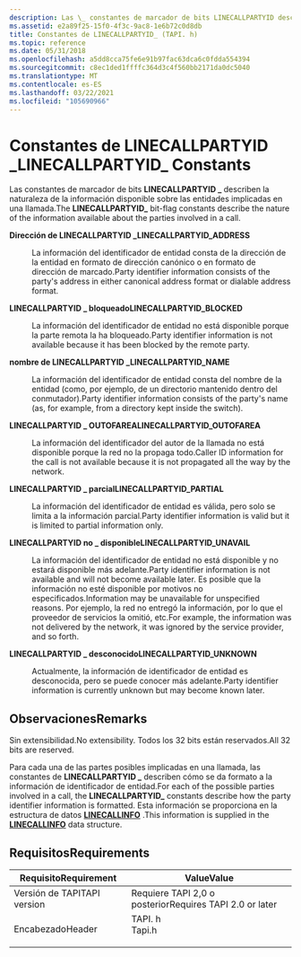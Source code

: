 ```yaml
---
description: Las \_ constantes de marcador de bits LINECALLPARTYID describen la naturaleza de la información disponible sobre las entidades implicadas en una llamada.
ms.assetid: e2a89f25-15f0-4f3c-9ac8-1e6b72c0d8db
title: Constantes de LINECALLPARTYID_ (TAPI. h)
ms.topic: reference
ms.date: 05/31/2018
ms.openlocfilehash: a5dd8cca75fe6e91b97fac63dca6c0fdda554394
ms.sourcegitcommit: c8ec1ded1ffffc364d3c4f560bb2171da0dc5040
ms.translationtype: MT
ms.contentlocale: es-ES
ms.lasthandoff: 03/22/2021
ms.locfileid: "105690966"
---
```

# <a name="linecallpartyid_-constants"></a><span data-ttu-id="f3a42-103">Constantes de LINECALLPARTYID \_</span><span class="sxs-lookup"><span data-stu-id="f3a42-103">LINECALLPARTYID\_ Constants</span></span>

<span data-ttu-id="f3a42-104">Las constantes de marcador de bits **LINECALLPARTYID \_** describen la naturaleza de la información disponible sobre las entidades implicadas en una llamada.</span><span class="sxs-lookup"><span data-stu-id="f3a42-104">The **LINECALLPARTYID\_** bit-flag constants describe the nature of the information available about the parties involved in a call.</span></span>

<dl> <dt>

<span data-ttu-id="f3a42-105"><span id="LINECALLPARTYID_ADDRESS"></span><span id="linecallpartyid_address"></span>**Dirección de LINECALLPARTYID \_**</span><span class="sxs-lookup"><span data-stu-id="f3a42-105"><span id="LINECALLPARTYID_ADDRESS"></span><span id="linecallpartyid_address"></span>**LINECALLPARTYID\_ADDRESS**</span></span>
</dt> <dd> <dl> <dt>



<span data-ttu-id="f3a42-106">La información del identificador de entidad consta de la dirección de la entidad en formato de dirección canónico o en formato de dirección de marcado.</span><span class="sxs-lookup"><span data-stu-id="f3a42-106">Party identifier information consists of the party's address in either canonical address format or dialable address format.</span></span>


</dt> </dl> </dd> <dt>

<span data-ttu-id="f3a42-107"><span id="LINECALLPARTYID_BLOCKED"></span><span id="linecallpartyid_blocked"></span>**LINECALLPARTYID \_ bloqueado**</span><span class="sxs-lookup"><span data-stu-id="f3a42-107"><span id="LINECALLPARTYID_BLOCKED"></span><span id="linecallpartyid_blocked"></span>**LINECALLPARTYID\_BLOCKED**</span></span>
</dt> <dd> <dl> <dt>



<span data-ttu-id="f3a42-108">La información del identificador de entidad no está disponible porque la parte remota la ha bloqueado.</span><span class="sxs-lookup"><span data-stu-id="f3a42-108">Party identifier information is not available because it has been blocked by the remote party.</span></span>


</dt> </dl> </dd> <dt>

<span data-ttu-id="f3a42-109"><span id="LINECALLPARTYID_NAME"></span><span id="linecallpartyid_name"></span>**nombre de LINECALLPARTYID \_**</span><span class="sxs-lookup"><span data-stu-id="f3a42-109"><span id="LINECALLPARTYID_NAME"></span><span id="linecallpartyid_name"></span>**LINECALLPARTYID\_NAME**</span></span>
</dt> <dd> <dl> <dt>



<span data-ttu-id="f3a42-110">La información del identificador de entidad consta del nombre de la entidad (como, por ejemplo, de un directorio mantenido dentro del conmutador).</span><span class="sxs-lookup"><span data-stu-id="f3a42-110">Party identifier information consists of the party's name (as, for example, from a directory kept inside the switch).</span></span>


</dt> </dl> </dd> <dt>

<span data-ttu-id="f3a42-111"><span id="LINECALLPARTYID_OUTOFAREA"></span><span id="linecallpartyid_outofarea"></span>**LINECALLPARTYID \_ OUTOFAREA**</span><span class="sxs-lookup"><span data-stu-id="f3a42-111"><span id="LINECALLPARTYID_OUTOFAREA"></span><span id="linecallpartyid_outofarea"></span>**LINECALLPARTYID\_OUTOFAREA**</span></span>
</dt> <dd> <dl> <dt>



<span data-ttu-id="f3a42-112">La información del identificador del autor de la llamada no está disponible porque la red no la propaga todo.</span><span class="sxs-lookup"><span data-stu-id="f3a42-112">Caller ID information for the call is not available because it is not propagated all the way by the network.</span></span>


</dt> </dl> </dd> <dt>

<span data-ttu-id="f3a42-113"><span id="LINECALLPARTYID_PARTIAL"></span><span id="linecallpartyid_partial"></span>**LINECALLPARTYID \_ parcial**</span><span class="sxs-lookup"><span data-stu-id="f3a42-113"><span id="LINECALLPARTYID_PARTIAL"></span><span id="linecallpartyid_partial"></span>**LINECALLPARTYID\_PARTIAL**</span></span>
</dt> <dd> <dl> <dt>



<span data-ttu-id="f3a42-114">La información del identificador de entidad es válida, pero solo se limita a la información parcial.</span><span class="sxs-lookup"><span data-stu-id="f3a42-114">Party identifier information is valid but it is limited to partial information only.</span></span>


</dt> </dl> </dd> <dt>

<span data-ttu-id="f3a42-115"><span id="LINECALLPARTYID_UNAVAIL"></span><span id="linecallpartyid_unavail"></span>**LINECALLPARTYID no \_ disponible**</span><span class="sxs-lookup"><span data-stu-id="f3a42-115"><span id="LINECALLPARTYID_UNAVAIL"></span><span id="linecallpartyid_unavail"></span>**LINECALLPARTYID\_UNAVAIL**</span></span>
</dt> <dd> <dl> <dt>



<span data-ttu-id="f3a42-116">La información del identificador de entidad no está disponible y no estará disponible más adelante.</span><span class="sxs-lookup"><span data-stu-id="f3a42-116">Party identifier information is not available and will not become available later.</span></span> <span data-ttu-id="f3a42-117">Es posible que la información no esté disponible por motivos no especificados.</span><span class="sxs-lookup"><span data-stu-id="f3a42-117">Information may be unavailable for unspecified reasons.</span></span> <span data-ttu-id="f3a42-118">Por ejemplo, la red no entregó la información, por lo que el proveedor de servicios la omitió, etc.</span><span class="sxs-lookup"><span data-stu-id="f3a42-118">For example, the information was not delivered by the network, it was ignored by the service provider, and so forth.</span></span>


</dt> </dl> </dd> <dt>

<span data-ttu-id="f3a42-119"><span id="LINECALLPARTYID_UNKNOWN"></span><span id="linecallpartyid_unknown"></span>**LINECALLPARTYID \_ desconocido**</span><span class="sxs-lookup"><span data-stu-id="f3a42-119"><span id="LINECALLPARTYID_UNKNOWN"></span><span id="linecallpartyid_unknown"></span>**LINECALLPARTYID\_UNKNOWN**</span></span>
</dt> <dd> <dl> <dt>



<span data-ttu-id="f3a42-120">Actualmente, la información de identificador de entidad es desconocida, pero se puede conocer más adelante.</span><span class="sxs-lookup"><span data-stu-id="f3a42-120">Party identifier information is currently unknown but may become known later.</span></span>


</dt> </dl> </dd> </dl>

## <a name="remarks"></a><span data-ttu-id="f3a42-121">Observaciones</span><span class="sxs-lookup"><span data-stu-id="f3a42-121">Remarks</span></span>

<span data-ttu-id="f3a42-122">Sin extensibilidad.</span><span class="sxs-lookup"><span data-stu-id="f3a42-122">No extensibility.</span></span> <span data-ttu-id="f3a42-123">Todos los 32 bits están reservados.</span><span class="sxs-lookup"><span data-stu-id="f3a42-123">All 32 bits are reserved.</span></span>

<span data-ttu-id="f3a42-124">Para cada una de las partes posibles implicadas en una llamada, las constantes de **LINECALLPARTYID \_** describen cómo se da formato a la información de identificador de entidad.</span><span class="sxs-lookup"><span data-stu-id="f3a42-124">For each of the possible parties involved in a call, the **LINECALLPARTYID\_** constants describe how the party identifier information is formatted.</span></span> <span data-ttu-id="f3a42-125">Esta información se proporciona en la estructura de datos [**LINECALLINFO**](/windows/desktop/api/Tapi/ns-tapi-linecallinfo) .</span><span class="sxs-lookup"><span data-stu-id="f3a42-125">This information is supplied in the [**LINECALLINFO**](/windows/desktop/api/Tapi/ns-tapi-linecallinfo) data structure.</span></span>

## <a name="requirements"></a><span data-ttu-id="f3a42-126">Requisitos</span><span class="sxs-lookup"><span data-stu-id="f3a42-126">Requirements</span></span>



| <span data-ttu-id="f3a42-127">Requisito</span><span class="sxs-lookup"><span data-stu-id="f3a42-127">Requirement</span></span> | <span data-ttu-id="f3a42-128">Value</span><span class="sxs-lookup"><span data-stu-id="f3a42-128">Value</span></span> |
|-------------------------|-----------------------------------------------------------------------------------|
| <span data-ttu-id="f3a42-129">Versión de TAPI</span><span class="sxs-lookup"><span data-stu-id="f3a42-129">TAPI version</span></span><br/> | <span data-ttu-id="f3a42-130">Requiere TAPI 2,0 o posterior</span><span class="sxs-lookup"><span data-stu-id="f3a42-130">Requires TAPI 2.0 or later</span></span><br/>                                             |
| <span data-ttu-id="f3a42-131">Encabezado</span><span class="sxs-lookup"><span data-stu-id="f3a42-131">Header</span></span><br/>       | <dl> <span data-ttu-id="f3a42-132"><dt>TAPI. h</dt></span><span class="sxs-lookup"><span data-stu-id="f3a42-132"><dt>Tapi.h</dt></span></span> </dl> |



 

 




